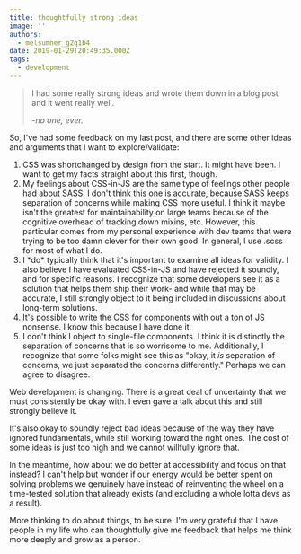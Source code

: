 ```yaml
---
title: thoughtfully strong ideas
image: ''
authors:
  - melsumner_g2q1b4
date: 2019-01-29T20:49:35.000Z
tags:
  - development
---
```

<!-- wp:quote -->
<blockquote class="wp-block-quote"><p>I had some really strong ideas and wrote them down in a blog post and it went really well. </p><cite>-no one, ever. </cite></blockquote>
<!-- /wp:quote -->

<!-- wp:paragraph -->
<p>So, I've had some feedback on my last post, and there are some other ideas and arguments that I want to explore/validate:</p>
<!-- /wp:paragraph -->

<!-- wp:list {"ordered":true} -->
<ol><li>CSS was shortchanged by design from the start. It might have been. I want to get my facts straight about this first, though. </li><li>My feelings about CSS-in-JS are the same type of feelings other people had about SASS. I don't think this one is accurate, because SASS keeps separation of concerns while making CSS more useful. I think it maybe isn't the greatest for maintainability on large teams because of the cognitive overhead of tracking down mixins, etc. However, this particular comes from my personal experience with dev teams that were trying to be too damn clever for their own good. In general, I use .scss for most of what I do. </li><li>I *do* typically think that it's important to examine all ideas for validity. I also believe I have evaluated CSS-in-JS and have rejected it soundly, and for specific reasons. I recognize that some developers see it as a solution that helps them ship their work- and while that may be accurate, I still strongly object to it being included in discussions about long-term solutions.</li><li>It's possible to write the CSS for components with out a ton of JS nonsense. I know this because I have done it. </li><li>I don't think I object to single-file components. I think it is distinctly the separation of concerns that is so worrisome to me. Additionally, I recognize that some folks might see this as "okay, it <em>is</em> separation of concerns, we just separated the concerns differently." Perhaps we can agree to disagree. </li></ol>
<!-- /wp:list -->

<!-- wp:paragraph -->
<p>Web development is changing. There is a great deal of uncertainty that we must consistently be okay with. I even gave a talk about this and still strongly believe it.  </p>
<!-- /wp:paragraph -->

<!-- wp:paragraph -->
<p>It's also okay to soundly reject bad ideas because of the way they have ignored fundamentals, while still working toward the right ones. The cost of some ideas is just too high and we cannot willfully ignore that. </p>
<!-- /wp:paragraph -->

<!-- wp:paragraph -->
<p>In the meantime, how about we do better at accessibility and focus on that instead? I can't help but wonder if our energy would be better spent on solving problems we genuinely have instead of reinventing the wheel on a time-tested solution that already exists (and excluding a whole lotta devs as a result). </p>
<!-- /wp:paragraph -->

<!-- wp:paragraph -->
<p>More thinking to do about things, to be sure.  I'm very grateful that I have people in my life who can thoughtfully give me feedback that helps me think more deeply and grow as a person. </p>
<!-- /wp:paragraph -->